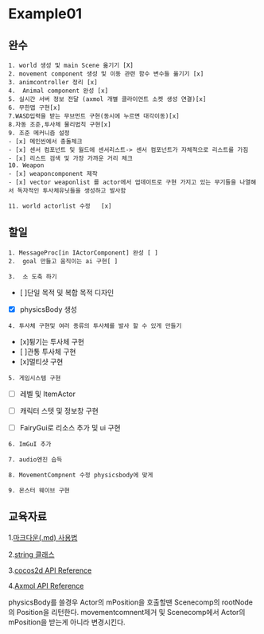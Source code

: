 # Example01


완수
-------------  
    1. world 생성 및 main Scene 옮기기 [X] 
    2. movement component 생성 및 이동 관련 함수 변수들 옮기기 [x] 
    3. animcontroller 정리 [x] 
    4.  Animal component 완성 [x]   
    5. 실시간 서버 정보 전달 (axmol 개별 클라이언트 소켓 생성 연결)[x]
    6. 무한맵 구현[x]
    7.WASD입력을 받는 무브먼트 구현(동시에 누르면 대각이동)[x]
    8.자동 조준,투사체 물리법칙 구현[x]
    9. 조준 메커니즘 설정
    - [x] 메인씬에서 충돌체크
    - [x] 센서 컴포넌트 및 월드에 센서리스트-> 센서 컴포넌트가 자체적으로 리스트를 가짐
    - [x] 리스트 검색 및 가장 가까운 거리 체크
    10. Weapon
    - [x] weaponcomponent 제작
    - [x] vector weaponlist 를 actor에서 업데이트로 구현 가지고 있는 무기들을 나열해서 독자적인 투사체유닛들을 생성하고 발사함      
   
    11. world actorlist 수정   [x]
   
    
    
    
    
    
    

    
    
    
    
   할일
------------- 

    1. MessageProc[in IActorComponent] 완성 [ ] 
    2.  goal 만들고 움직이는 ai 구현[ ]

    3.  소 도축 하기
   - [ ]단일 목적 및 복합 목적 디자인
   - [x]  physicsBody 생성
  
    4. 투사체 구현및 여러 종류의 투사체를 발사 할 수 있게 만들기
   - [x]튕기는 투사체 구현
   - [ ]관통 투사체 구현
   - [x]멀티샷 구현
   
    5. 게임시스템 구현
   - [ ] 레벨 및 ItemActor
   - [ ] 캐릭터 스텟 및 정보창 구현
   - [ ] FairyGui로 리소스 추가 및 ui 구현


    6. ImGuI 추가 
    
    7. audio엔진 습득
   
    8. MovementCompnent 수정 physicsbody에 맞게

    9. 몬스터 웨이브 구현



교육자료
-------------  

1.[마크다운(.md) 사용법][markdown]

[markdown]:https://gist.github.com/ihoneymon/652be052a0727ad59601

2.[string 클래스][string]

[string]:https://blockdmask.tistory.com/338

3.[cocos2d API Reference][cocos doc]

[cocos doc]:https://docs.cocos2d-x.org/api-ref/cplusplus/v4x/

4.[Axmol API Reference      ][ax doc]

[ax doc]:https://axmol.dev/manual/latest/



physicsBody를 쓸경우
Actor의 mPosition을 호출할땐 Scenecomp의 rootNode의 Position을 리턴한다.
movementcomnent제거 및 Scenecomp에서 Actor의 mPosition을 받는게 아니라 변경시킨다.
